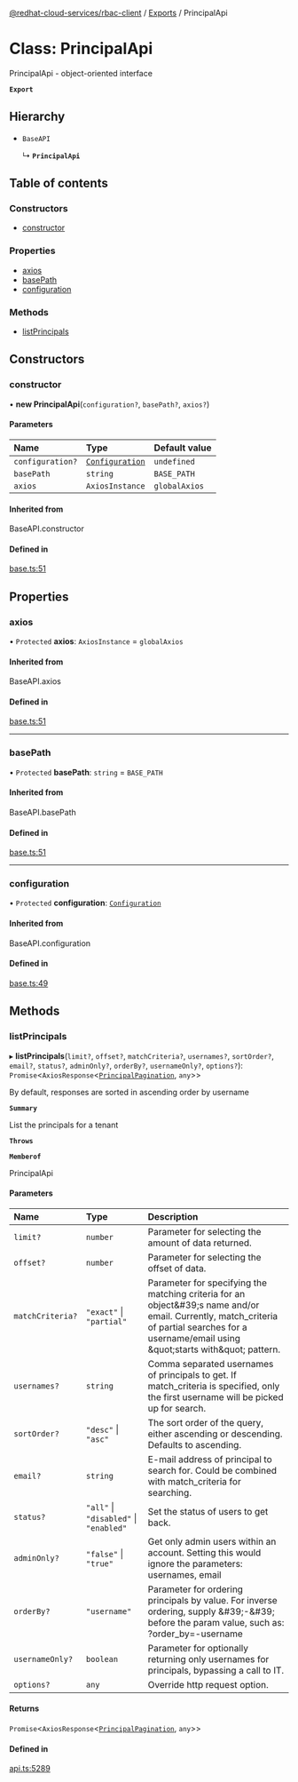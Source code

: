 [@redhat-cloud-services/rbac-client](../README.md) / [Exports](../modules.md) / PrincipalApi

# Class: PrincipalApi

PrincipalApi - object-oriented interface

**`Export`**

## Hierarchy

- `BaseAPI`

  ↳ **`PrincipalApi`**

## Table of contents

### Constructors

- [constructor](PrincipalApi.md#constructor)

### Properties

- [axios](PrincipalApi.md#axios)
- [basePath](PrincipalApi.md#basepath)
- [configuration](PrincipalApi.md#configuration)

### Methods

- [listPrincipals](PrincipalApi.md#listprincipals)

## Constructors

### constructor

• **new PrincipalApi**(`configuration?`, `basePath?`, `axios?`)

#### Parameters

| Name | Type | Default value |
| :------ | :------ | :------ |
| `configuration?` | [`Configuration`](Configuration.md) | `undefined` |
| `basePath` | `string` | `BASE_PATH` |
| `axios` | `AxiosInstance` | `globalAxios` |

#### Inherited from

BaseAPI.constructor

#### Defined in

[base.ts:51](https://github.com/RedHatInsights/javascript-clients/blob/master/packages/rbac/base.ts#L51)

## Properties

### axios

• `Protected` **axios**: `AxiosInstance` = `globalAxios`

#### Inherited from

BaseAPI.axios

#### Defined in

[base.ts:51](https://github.com/RedHatInsights/javascript-clients/blob/master/packages/rbac/base.ts#L51)

___

### basePath

• `Protected` **basePath**: `string` = `BASE_PATH`

#### Inherited from

BaseAPI.basePath

#### Defined in

[base.ts:51](https://github.com/RedHatInsights/javascript-clients/blob/master/packages/rbac/base.ts#L51)

___

### configuration

• `Protected` **configuration**: [`Configuration`](Configuration.md)

#### Inherited from

BaseAPI.configuration

#### Defined in

[base.ts:49](https://github.com/RedHatInsights/javascript-clients/blob/master/packages/rbac/base.ts#L49)

## Methods

### listPrincipals

▸ **listPrincipals**(`limit?`, `offset?`, `matchCriteria?`, `usernames?`, `sortOrder?`, `email?`, `status?`, `adminOnly?`, `orderBy?`, `usernameOnly?`, `options?`): `Promise`<`AxiosResponse`<[`PrincipalPagination`](../interfaces/PrincipalPagination.md), `any`\>\>

By default, responses are sorted in ascending order by username

**`Summary`**

List the principals for a tenant

**`Throws`**

**`Memberof`**

PrincipalApi

#### Parameters

| Name | Type | Description |
| :------ | :------ | :------ |
| `limit?` | `number` | Parameter for selecting the amount of data returned. |
| `offset?` | `number` | Parameter for selecting the offset of data. |
| `matchCriteria?` | ``"exact"`` \| ``"partial"`` | Parameter for specifying the matching criteria for an object\&#39;s name and/or email. Currently, match_criteria of partial searches for a username/email using \&quot;starts with\&quot; pattern. |
| `usernames?` | `string` | Comma separated usernames of principals to get. If match_criteria is specified, only the first username will be picked up for search. |
| `sortOrder?` | ``"desc"`` \| ``"asc"`` | The sort order of the query, either ascending or descending. Defaults to ascending. |
| `email?` | `string` | E-mail address of principal to search for. Could be combined with match_criteria for searching. |
| `status?` | ``"all"`` \| ``"disabled"`` \| ``"enabled"`` | Set the status of users to get back. |
| `adminOnly?` | ``"false"`` \| ``"true"`` | Get only admin users within an account. Setting this would ignore the parameters: usernames, email |
| `orderBy?` | ``"username"`` | Parameter for ordering principals by value. For inverse ordering, supply \&#39;-\&#39; before the param value, such as: ?order_by&#x3D;-username |
| `usernameOnly?` | `boolean` | Parameter for optionally returning only usernames for principals, bypassing a call to IT. |
| `options?` | `any` | Override http request option. |

#### Returns

`Promise`<`AxiosResponse`<[`PrincipalPagination`](../interfaces/PrincipalPagination.md), `any`\>\>

#### Defined in

[api.ts:5289](https://github.com/RedHatInsights/javascript-clients/blob/master/packages/rbac/api.ts#L5289)
